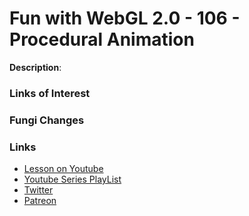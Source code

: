# Fun with WebGL 2.0 - 106 - Procedural Animation
**Description**:


### Links of Interest


### Fungi Changes


### Links
* [Lesson on Youtube]()
* [Youtube Series PlayList](https://www.youtube.com/playlist?list=PLMinhigDWz6emRKVkVIEAaePW7vtIkaIF)
* [Twitter](https://twitter.com/SketchpunkLabs)
* [Patreon](https://www.patreon.com/sketchpunk)